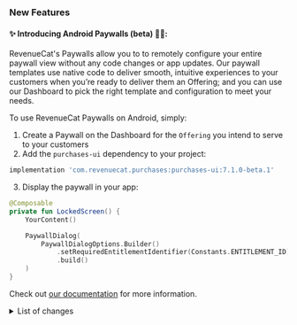 ### New Features
#### ✨ Introducing Android Paywalls (beta) 🐾🧱:

RevenueCat's Paywalls allow you to to remotely configure your entire paywall view without any code changes or app updates.
Our paywall templates use native code to deliver smooth, intuitive experiences to your customers when you’re ready to deliver them an Offering; and you can use our Dashboard to pick the right template and configuration to meet your needs.

To use RevenueCat Paywalls on Android, simply:

1. Create a Paywall on the Dashboard for the `Offering` you intend to serve to your customers
2. Add the `purchases-ui` dependency to your project:
```groovy
implementation 'com.revenuecat.purchases:purchases-ui:7.1.0-beta.1'
```
3. Display the paywall in your app:
```kotlin
@Composable
private fun LockedScreen() {
    YourContent()

    PaywallDialog(
        PaywallDialogOptions.Builder()
            .setRequiredEntitlementIdentifier(Constants.ENTITLEMENT_ID)
            .build()
    )
}
```

Check out [our documentation](https://www.revenuecat.com/docs/paywalls) for more information.


<details>

<summary>List of changes</summary>

* Add sample templates to paywalls tester  (#1330) via Cesar de la Vega (@vegaro)
* Expose new `TestStoreProduct` (#1333) via NachoSoto (@NachoSoto)
* Add support for multiple intro offers in IntroEligibilityStateView (#1319) via Cesar de la Vega (@vegaro)
* Paywalls: Add support to launch paywall as activity (#1317) via Toni Rico (@tonidero)
* Parse `{{ sub_offer_price_2 }}` and `{{ sub_offer_duration_2 }}` variables (#1313) via Cesar de la Vega (@vegaro)
* Paywalls: Add PaywallFooter composable to present a minified paywall UI that allows for custom paywalls (#1314) via Toni Rico (@tonidero)
* Paywalls: Add API to display paywall as a composable dialog (#1297) via Toni Rico (@tonidero)
* Template 3 (#1294) via Cesar de la Vega (@vegaro)
* PaywallData validation (#1273) via Cesar de la Vega (@vegaro)
* Creates default PaywallData (#1261) via Cesar de la Vega (@vegaro)
* Paywalls: Add support for `total_price_and_per_month` variable in paywalls (#1285) via Toni Rico (@tonidero)
* Paywalls: Add support for `sub_offer_duration` variable in paywalls (#1283) via Toni Rico (@tonidero)
* Paywalls: Add support for `sub_offer_price` variable processing in paywalls (#1279) via Toni Rico (@tonidero)
* Created enum with variable names (#1270) via Cesar de la Vega (@vegaro)
* Paywalls: Add support for SUB_DURATION variable in paywalls (#1276) via Toni Rico (@tonidero)
* Paywalls: Implement `price_per_period` variable support (#1269) via Toni Rico (@tonidero)
* Paywalls: Add support for `sub_period` variable (#1264) via Toni Rico (@tonidero)
* Paywalls: Add `product_name` variable support (#1263) via Toni Rico (@tonidero)
* Adds localizedConfiguration (#1238) via Cesar de la Vega (@vegaro)
* Paywalls: Add variable processing to paywall strings (#1251) via Toni Rico (@tonidero)
* Add `formattedPricePerMonth` helper to `StoreProduct` and `PricingPhase` (#1255) via Toni Rico (@tonidero)
* Add `valueInMonths` helper to `Period` class (#1250) via Toni Rico (@tonidero)
* Show dialog after completed or error purchasing (#1246) via Cesar de la Vega (@vegaro)
* Hook up purchasing listeners (#1243) via Cesar de la Vega (@vegaro)
* Add callToActionSecondaryBackground (#1236) via Cesar de la Vega (@vegaro)
* Add configForLocale to PaywallData  (#1227) via Cesar de la Vega (@vegaro)
* Add revision and remove default_locale (#1226) via Cesar de la Vega (@vegaro)
* Serializes PaywallData (#1222) via Cesar de la Vega (@vegaro)
* Adds kotlinx serialization (#1221) via Cesar de la Vega (@vegaro)
* Add PaywallData and its classes (#1219) via Cesar de la Vega (@vegaro)
* `Paywalls`: fixed `Footer` padding (#1354) via NachoSoto (@NachoSoto)
* Paywalls: Rename `PaywallView` to `Paywall` (#1351) via Toni Rico (@tonidero)
* `Paywalls`: disable `PurchaseButton` during purchases (#1352) via NachoSoto (@NachoSoto)
* `Paywalls`: enable library publishing (#1353) via NachoSoto (@NachoSoto)
* `Paywalls`: handle "action in progress" state (#1346) via NachoSoto (@NachoSoto)
* `Paywalls`: support `{{ sub_duration_in_months }}` (#1348) via NachoSoto (@NachoSoto)
* `Paywalls`: new `PaywallActivityLauncher.launchIfNeeded` methods (#1335) via NachoSoto (@NachoSoto)
* `Paywalls`: `ViewThatFits` equivalent to improve `Footer` (#1258) via NachoSoto (@NachoSoto)
* `Paywalls`: polish template 1 (#1343) via NachoSoto (@NachoSoto)
* `Paywalls`: polish template 3 (#1344) via NachoSoto (@NachoSoto)
* `Paywalls`: improved default paywall (#1342) via NachoSoto (@NachoSoto)
* `Paywalls`: display default template in paywalls tester (#1341) via NachoSoto (@NachoSoto)
* `Paywalls`: animate package selection transitions (#1337) via NachoSoto (@NachoSoto)
* `Paywalls`: polished `Template2`, `PurchaseButton`, and `Footer` (#1336) via NachoSoto (@NachoSoto)
* Add revenuecatui gradle.properties to specify name of dependency (#1324) via Toni Rico (@tonidero)
* `Paywalls`: log error when failing to load images (#1321) via NachoSoto (@NachoSoto)
* Log errors when displaying default paywall (#1318) via Cesar de la Vega (@vegaro)
* Rename packages to packageIds in PaywallData (#1309) via Cesar de la Vega (@vegaro)
* Fix material theme references to use Material3 versions (#1326) via Toni Rico (@tonidero)
* `Paywalls`: changed PaywallsTester app icon (#1323) via NachoSoto (@NachoSoto)
* `Paywalls`: fixed `PaywallDialog.setRequiredEntitlementIdentifier` (#1322) via NachoSoto (@NachoSoto)
* `Paywalls`: Markdown support (#1312) via NachoSoto (@NachoSoto)
* `PaywallsTester`: added template name to offerings list (#1316) via NachoSoto (@NachoSoto)
* Paywalls: Update paywall tester to be able to display paywall footer (#1315) via Toni Rico (@tonidero)
* `Paywalls`: use `IntroEligibilityStateView` (#1311) via NachoSoto (@NachoSoto)
* PaywallData validation tests (#1310) via Cesar de la Vega (@vegaro)
* `Paywalls`: implemented `LoadingPaywallView` with `placeholder` (#1284) via NachoSoto (@NachoSoto)
* `Paywalls`: created `LoadingPaywallView` (#1282) via NachoSoto (@NachoSoto)
* Fix template test data (#1308) via Cesar de la Vega (@vegaro)
* `Paywalls`: changed `PurchaseButton` to use `IntroEligibilityStateView` (#1305) via NachoSoto (@NachoSoto)
* Refactor checking for available packages when creating package configuration (#1307) via Cesar de la Vega (@vegaro)
* Extract templates from TestData (#1299) via Cesar de la Vega (@vegaro)
* Paywalls: Add some tests to intro eligibility calculation (#1303) via Toni Rico (@tonidero)
* Paywalls: Template2 improve select button (#1301) via Toni Rico (@tonidero)
* Paywalls: Add multiple offers fields to the paywall response and processing (#1302) via Toni Rico (@tonidero)
* `Paywalls`: Intro Eligibility dependent composable (#1286) via NachoSoto (@NachoSoto)
* `Paywalls`: `InternalPaywallView` now takes a `PaywallViewMode` parameter (#1281) via NachoSoto (@NachoSoto)
* `Paywalls`: new `PaywallIcon` (#1274) via NachoSoto (@NachoSoto)
* Paywalls: Add tests for additional periods in variable processor (#1278) via Toni Rico (@tonidero)
* Paywalls: Adds some initial spanish strings and some initial preview (#1266) via Toni Rico (@tonidero)
* `Paywalls`: added transition when loading images (#1272) via NachoSoto (@NachoSoto)
* `Paywalls`: initial template 1 implementation (#1259) via NachoSoto (@NachoSoto)
* Created `Footer` (#1245) via NachoSoto (@NachoSoto)
* Paywalls: Add more tests in `VariableProcessorTest` (#1262) via Toni Rico (@tonidero)
* Paywalls: Add template configuration factory tests (#1249) via Toni Rico (@tonidero)
* `Paywalls`: extracted `ApplicationContext` interface and `MockViewModel` (#1257) via NachoSoto (@NachoSoto)
* PaywallTester: Improve AppInfo screen to allow LogIn/LogOut and display debug menu (#1253) via Toni Rico (@tonidero)
* PaywallTester: Do not show error dialog if cancellation (#1252) via Toni Rico (@tonidero)
* Paywalls: Map data inputs into consumable TemplateConfiguration class (#1242) via Toni Rico (@tonidero)
* `Paywalls`: new `TestData` to store fake paywalls (#1239) via NachoSoto (@NachoSoto)
* `Paywalls`: created `PaywallBackground` (#1240) via NachoSoto (@NachoSoto)
* Paywalls: Organize files into packages (#1241) via Toni Rico (@tonidero)
* Add PaywallDataTest (#1237) via Cesar de la Vega (@vegaro)
* Paywalls: Use coil to load images (#1235) via Toni Rico (@tonidero)
* Paywalls: Add logger class to unify logging behavior (#1233) via Toni Rico (@tonidero)
* Paywalls: Add initial Template2 UI and using colors and texts in paywall (#1232) via Toni Rico (@tonidero)
* Paywalls: Use coroutines to interact with SDK (#1224) via Toni Rico (@tonidero)
* Paywalls: Add simple paywall and use in tester app (#1223) via Toni Rico (@tonidero)
* PaywallTester: Visualize offerings in offerings tab and navigate to new screen (#1220) via Toni Rico (@tonidero)
* Add RevenueCatUI module and initial API (#1213) via Toni Rico (@tonidero)
* Paywalls: Add restore paywall callbacks (#1350) via Toni Rico (@tonidero)
* Update to use name instead of id when creating sample offering  (#1347) via Cesar de la Vega (@vegaro)
* Fix loading another template in Paywalls screen (#1345) via Cesar de la Vega (@vegaro)
* Paywalls: Make DialogScaffold private (#1329) via Toni Rico (@tonidero)
* Better handling of packages not found for id error (#1295) via Cesar de la Vega (@vegaro)
* Add preview for default data (#1292) via Cesar de la Vega (@vegaro)
* Paywalls: Fix state update upon locale changes (#1287) via Toni Rico (@tonidero)
* Paywalls: Fix locale selection logic for previews (#1267) via Toni Rico (@tonidero)
* Fix OfferingsParser exceptions being swallowed (#1228) via Cesar de la Vega (@vegaro)
* Fix tests that broke when adding PaywallData (#1229) via Cesar de la Vega (@vegaro)
* `Paywalls`: disallow purchasing currently subscribed products (#1334) via NachoSoto (@NachoSoto)
* `Paywalls`: `PaywallColor` supports RGBA (#1332) via NachoSoto (@NachoSoto)
* offerdetails is optional via Cesar de la Vega (@vegaro)
* Nightly deploy of paywall tester (#1231) via Cesar de la Vega (@vegaro)
* Paywalls: Use paywall data in paywall (#1230) via Toni Rico (@tonidero)
* Create paywall tester app (#1218) via Toni Rico (@tonidero)

</details>
